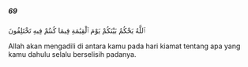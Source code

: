 ##### 69

<span class="ayah">ٱللَّهُ يَحْكُمُ بَيْنَكُمْ يَوْمَ ٱلْقِيَٰمَةِ فِيمَا كُنتُمْ فِيهِ تَخْتَلِفُونَ</span>

<span class="ayah_translation">Allah akan mengadili di antara kamu pada hari kiamat tentang apa yang kamu dahulu selalu berselisih padanya.</span>
